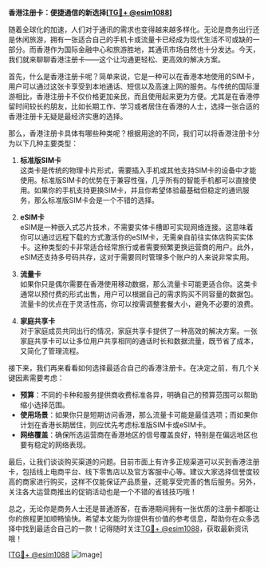 **香港注册卡：便捷通信的新选择[[TG💪+ @esim1088](https://t.me/s/esim1088)]**

随着全球化的加速，人们对于通讯的需求也变得越来越多样化。无论是商务出行还是休闲旅游，拥有一张适合自己的手机卡或流量卡已经成为现代生活不可或缺的一部分。而香港作为国际金融中心和旅游胜地，其通讯市场自然也十分发达。今天，我们就来聊聊香港注册卡——这个让沟通更轻松、更高效的解决方案。

首先，什么是香港注册卡呢？简单来说，它是一种可以在香港本地使用的SIM卡，用户可以通过这张卡享受到本地通话、短信以及高速上网的服务。与传统的国际漫游相比，香港注册卡不仅价格更加亲民，而且使用起来更为方便。尤其是在香港停留时间较长的朋友，比如长期工作、学习或者居住在香港的人士，选择一张合适的香港注册卡无疑是最经济实惠的选择。

那么，香港注册卡具体有哪些种类呢？根据用途的不同，我们可以将香港注册卡分为以下几种主要类型：

1. **标准版SIM卡**  
   这类卡是传统的物理卡片形式，需要插入手机或其他支持SIM卡的设备中才能使用。标准版SIM卡的优势在于兼容性强，几乎所有的智能手机都可以直接使用。如果你的手机支持更换SIM卡，并且你希望体验最基础但稳定的通讯服务，那么标准版SIM卡会是一个不错的选择。

2. **eSIM卡**  
   eSIM是一种嵌入式芯片技术，不需要实体卡槽即可实现网络连接。这意味着你可以通过远程下载的方式激活你的eSIM卡，无需亲自前往实体店购买实体卡。这种类型的卡非常适合经常旅行或者需要频繁更换运营商的用户。此外，eSIM还支持多号码共存，这对于需要同时管理多个账户的人来说非常实用。

3. **流量卡**  
   如果你只是偶尔需要在香港使用移动数据，那么流量卡可能更适合你。这类卡通常以预付费的形式出售，用户可以根据自己的需求购买不同容量的数据包。流量卡的优点在于灵活性高，你可以按需调整套餐大小，避免不必要的浪费。

4. **家庭共享卡**  
   对于家庭成员共同出行的情况，家庭共享卡提供了一种高效的解决方案。一张家庭共享卡可以让多位用户共享相同的通话时长和数据流量，既节省了成本，又简化了管理流程。

接下来，我们再来看看如何选择最适合自己的香港注册卡。在决定之前，有几个关键因素需要考虑：
- **预算**：不同的卡种和服务提供商收费标准各异，明确自己的预算范围可以帮助缩小选择范围。
- **使用场景**：如果你只是短期访问香港，那么流量卡可能是最佳选项；而如果你计划在香港长期居住，则应优先考虑标准版SIM卡或eSIM卡。
- **网络覆盖**：确保所选运营商在香港地区的信号覆盖良好，特别是在偏远地区也要有稳定的网络表现。

最后，让我们谈谈购买渠道的问题。目前市面上有许多正规渠道可以买到香港注册卡，包括线上电商平台、线下零售店以及官方客服中心等。建议大家选择信誉度较高的商家进行购买，这样不仅能保证产品质量，还能享受完善的售后服务。另外，关注各大运营商推出的促销活动也是一个不错的省钱技巧哦！

总之，无论你是商务人士还是普通游客，在香港期间拥有一张优质的注册卡都能让你的旅程更加顺畅愉快。希望本文能为你提供有价值的参考信息，帮助你在众多选择中找到最适合自己的一款！记得随时关注[TG💪+ @esim1088](https://t.me/s/esim1088)，获取最新资讯哦！

[[TG💪+ @esim1088](https://t.me/s/esim1088) ![Image](https://i.postimg.cc/4NQfJmqS/Snipaste-2025-05-13-00-14-12.png)]